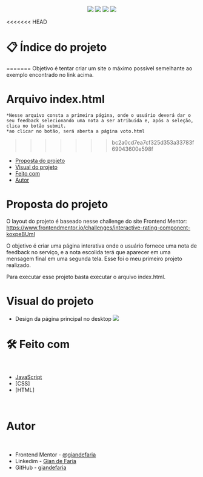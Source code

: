 <p align="center">
  <image
  src="https://img.shields.io/github/languages/count/giandefaria/challeng-interactive-card-details-form-main"
  />
  <image
  src="https://img.shields.io/github/languages/top/giandefaria/challeng-interactive-card-details-form-main"
  />
  <image
  src="https://img.shields.io/github/last-commit/giandefaria/challeng-interactive-card-details-form-main"
  />
  <image
  src="https://img.shields.io/github/watchers/giandefaria/challeng-interactive-card-details-form-main"
  />
</p>

<<<<<<< HEAD
# 📋 Índice do projeto
=======
Objetivo é tentar criar um site o máximo possível semelhante ao exemplo encontrado no link acima. 
# Arquivo index.html
    *Nesse arquivo consta a primeira página, onde o usuário deverá dar o seu feedback selecionando uma nota a ser atribuída e, após a seleção, clica no botão submit. 
    *ao clicar no botão, será aberta a página voto.html
>>>>>>> bc2a0cd7ea7cf325d353a33783f69043600e598f


- [Proposta do projeto](#id01)
- [Visual do projeto](#id04)
- [Feito com](#id05)
- [Autor](#id07)

# Proposta do projeto <a name="id01"></a>

O layout do projeto é baseado nesse challenge do site Frontend Mentor: https://www.frontendmentor.io/challenges/interactive-rating-component-koxpeBUmI


O objetivo é criar uma página interativa onde o usuário fornece uma nota de feedback no serviço, e a nota escolida terá que aparecer em uma mensagem final em uma segunda tela. Esse foi o meu primeiro projeto realizado.

Para executar esse projeto basta executar o arquivo index.html.


# Visual do projeto <a name="id04"></a>

<p align="center">

* Design da página principal no desktop
<image
src="./images/desktop-view.png"
/>

</p>


# 🛠 Feito com <a name="id05"></a>

<br />

- [JavaScript](https://www.ecma-international.org/publications-and-standards/standards/ecma-262/)
- [CSS]
- [HTML]

<br />


# Autor <a name="id07"></a>

<br />

- Frontend Mentor - [@giandefaria](https://www.frontendmentor.io/profile/giandefaria)
- Linkedim - [Gian de Faria](www.linkedin.com/in/gianfaria)
- GitHub - [giandefaria](https://github.com/giandefaria)

